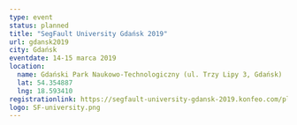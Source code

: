 ```yaml
---
type: event
status: planned
title: "SegFault University Gdańsk 2019"
url: gdansk2019
city: Gdańsk
eventdate: 14-15 marca 2019
location:
  name: Gdański Park Naukowo-Technologiczny (ul. Trzy Lipy 3, Gdańsk)
  lat: 54.354887
  lng: 18.593410
registrationlink: https://segfault-university-gdansk-2019.konfeo.com/pl/groups
logo: SF-university.png
---
```

